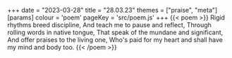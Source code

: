 +++
date = "2023-03-28"
title = "28.03.23"
themes = ["praise", "meta"]
[params]
  colour = 'poem'
  pageKey = 'src/poem.js'
+++
{{< poem >}}
Rigid rhythms breed discipline,
And teach me to pause and reflect, 
Through rolling words in native tongue,
That speak of the mundane and significant,
And offer praises to the living one,
Who's paid for my heart and shall have my mind and body too.
{{< /poem >}}